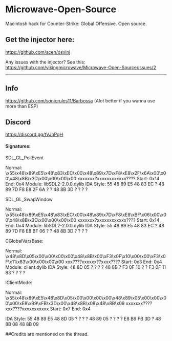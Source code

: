 # Microwave-Open-Source
Macintosh hack for Counter-Strike: Global Offensive. Open source.
## Get the injector here:
https://github.com/scen/osxinj

Any issues with the injector? See this:
https://github.com/vikingmicrowave/Microwave-Open-Source/issues/2
<hr>

## Info 
https://github.com/sonicrules11/Barbossa (Alot better if you wanna use more than ESP)

## Discord
https://discord.gg/tVJhPqH

#### Signatures:

SDL_GL_PollEvent

Normal: \x55\x48\x89\xE5\x48\x83\xEC\x00\x48\x89\x7D\xF8\xE8\x2F\x6A\x00\x00\x48\x8B\x3D\x00\x00\x00\x00 xxxxxxx?xxxxxxxxxxxx????
Start: 0x14
End: 0x4
Module: libSDL2-2.0.0.dylib
IDA Style: 55 48 89 E5 48 83 EC ? 48 89 7D F8 E8 2F 6A ? ? 48 8B 3D ? ? ? ? 

SDL_GL_SwapWindow

Normal: \x55\x48\x89\xE5\x48\x83\xEC\x00\x48\x89\x7D\xF8\xE8\xBF\x06\x00\x00\x48\x8B\x3D\x00\x00\x00\x00 xxxxxxx?xxxxxxxxxxxx????
Start: 0x14
End: 0x4
Module: libSDL2-2.0.0.dylib
IDA Style: 55 48 89 E5 48 83 EC ? 48 89 7D F8 E8 BF 06 ? ? 48 8B 3D ? ? ? ? 


CGlobalVarsBase:

Normal: \x48\x8D\x05\x00\x00\x00\x00\x48\x8B\x00\xF3\x0F\x10\x00\x00\xF3\x0F\x11\x83\x00\x00\x00\x00   xxx????xxxxxx??xxxx????
Start: 0x3
End: 0x4
Module: client.dylib
IDA Style: 48 8D 05 ? ? ? ? 48 8B ? F3 0F 10 ? ? F3 0F 11 83 ? ? ? ? 

IClientMode:

Normal: \x55\x48\x89\xE5\x48\x8D\x05\x00\x00\x00\x00\x48\x89\x05\x00\x00\x00\x00\xE8\xB9\xFB\x3D\x00\x48\x8B\x08\x48\x8B\x09 xxxxxxx????xxx????xxxxxxxxxxx
Start: 0x7
End: 0x4

IDA Style: 55 48 89 E5 48 8D 05 ? ? ? ? 48 89 05 ? ? ? ? E8 B9 FB 3D ? 48 8B 08 48 8B 09

##Credits are mentioned on the thread.
